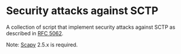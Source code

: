 # Security attacks against SCTP

A collection of script that implement security attacks against SCTP as described in [RFC 5062](https://datatracker.ietf.org/doc/rfc5062/).

Note: [Scapy](https://scapy.net/) 2.5.x is required.
